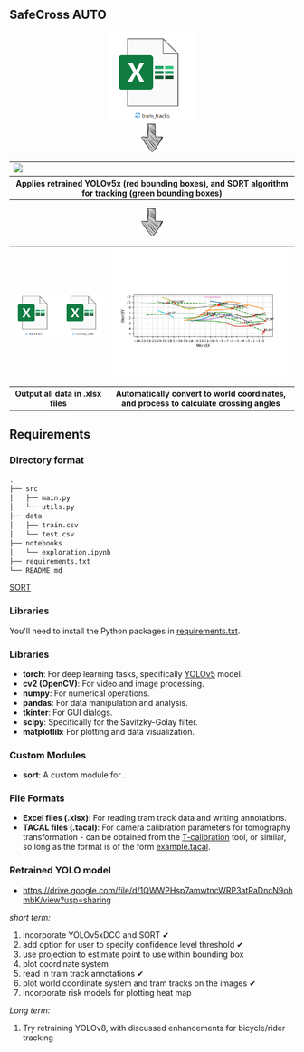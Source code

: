 

## **SafeCross AUTO**


<div align="center">
    <img src="../images/xlsx_tracks.png" width="150" />
</div>

<div align="center">
    <img src="../images/down-arrow-png-down-arrow-sketch-free-icon-512.png" width="50" />
</div>



<div align="center">
    <table>
        <tr>
            <td><img src="../images/SafeCross AUTO.gif" width="500" /></td> 
        </tr>
        <tr>
            <th>Applies retrained YOLOv5x (red bounding boxes), and SORT algorithm for tracking (green bounding boxes)</th>
        </tr>
    </table>
</div>


<div align="center">
    <img src="../images/down-arrow-png-down-arrow-sketch-free-icon-512.png" width="50" />
</div>




<div align="center">
    <table>
        <tr>
            <td><img src="../images/xlsx_annotationsandcrossings.png" width="300" /></td>
            <td><img src="../SafeCross AUTO/example output/287ALL/Sceneplot_WorldCoords.png" width="600" /></td> 
        </tr>
        <tr>
            <th>Output all data in .xlsx files</th>
            <th>Automatically convert to world coordinates, and process to calculate crossing angles</th>
        </tr>
    </table>
</div>


## Requirements

### Directory format

```
.
├── src
│   ├── main.py
│   └── utils.py
├── data
│   ├── train.csv
│   └── test.csv
├── notebooks
│   └── exploration.ipynb
├── requirements.txt
└── README.md
```


[SORT](https://github.com/abewley/sort)

### Libraries
You'll need to install the Python packages in [requirements.txt](https://github.com/KevGildea/SafeCross/blob/main/SafeCross%20AUTO/requirements.txt).



### Libraries
- **torch**: For deep learning tasks, specifically [YOLOv5](https://github.com/ultralytics/yolov5) model.
- **cv2 (OpenCV)**: For video and image processing.
- **numpy**: For numerical operations.
- **pandas**: For data manipulation and analysis.
- **tkinter**: For GUI dialogs.
- **scipy**: Specifically for the Savitzky-Golay filter.
- **matplotlib**: For plotting and data visualization.

### Custom Modules
- **sort**: A custom module for .

### File Formats
- **Excel files (.xlsx)**: For reading tram track data and writing annotations.
- **TACAL files (.tacal)**: For camera calibration parameters for tomography transformation - can be obtained from the [T-calibration](https://bitbucket.org/TrafficAndRoads/tanalyst/downloads/) tool, or similar, so long as the format is of the form [example.tacal](https://github.com/KevGildea/SafeCross/blob/main/SafeCross%20AUTO/example%20data/Dublin/tacal/example.tacal).

### **Retrained YOLO model**
- <https://drive.google.com/file/d/1QWWPHsp7amwtncWRP3atRaDncN9ohmbK/view?usp=sharing>




_short term:_
1. incorporate YOLOv5xDCC and SORT ✔
2. add option for user to specify confidence level threshold ✔
3. use projection to estimate point to use within bounding box
5. plot coordinate system
6. read in tram track annotations ✔
7. plot world coordinate system and tram tracks on the images ✔
8. incorporate risk models for plotting heat map




_Long term:_
1. Try retraining YOLOv8, with discussed enhancements for bicycle/rider tracking


